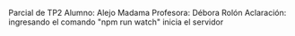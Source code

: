Parcial de TP2
Alumno: Alejo Madama
Profesora: Débora Rolón
Aclaración: ingresando el comando "npm run watch" inicia el servidor